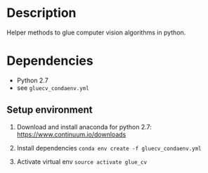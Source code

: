 # Description
Helper methods to glue computer vision algorithms in python.

# Dependencies
  * Python 2.7
  * see `gluecv_condaenv.yml`

## Setup environment
  1. Download and install anaconda for python 2.7:
    https://www.continuum.io/downloads

  2. Install dependencies
    ```
    conda env create -f gluecv_condaenv.yml
    ```
  3. Activate virtual env
    ```
    source activate glue_cv
    ```
